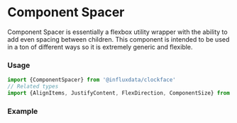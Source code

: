 # Component Spacer

Component Spacer is essentially a flexbox utility wrapper with the ability to add even spacing between children. This component is intended to be used in a ton of different ways so it is extremely generic and flexible.

### Usage
```jsx
import {ComponentSpacer} from '@influxdata/clockface'
// Related types
import {AlignItems, JustifyContent, FlexDirection, ComponentSize} from '@influxdata/clockface'
```

### Example
<!-- STORY -->


<!-- STORY HIDE START -->

<!-- STORY HIDE END -->

<!-- PROPS -->
